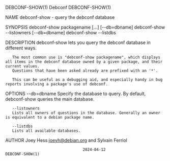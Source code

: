 DEBCONF-SHOW(1)								    Debconf							       DEBCONF-SHOW(1)

NAME
       debconf-show - query the debconf database

SYNOPSIS
	debconf-show packagename [...] [--db=dbname]
	debconf-show --listowners [--db=dbname]
	debconf-show --listdbs

DESCRIPTION
       debconf-show lets you query the debconf database in different ways.

       The most common use is "debconf-show packagename", which displays all items in the debconf database owned by a given package, and their current values.
       Questions that have been asked already are prefixed with an '*'.

       This can be useful as a debugging aid, and especially handy in bug reports involving a package's use of debconf.

OPTIONS
       --db=dbname
	   Specify the database to query. By default, debconf-show queries the main database.

       --listowners
	   Lists all owners of questions in the database. Generally an owner is equivalent to a debian package name.

       --listdbs
	   Lists all available databases.

AUTHOR
       Joey Hess <joeyh@debian.org> and Sylvain Ferriol

									  2024-04-12							       DEBCONF-SHOW(1)
